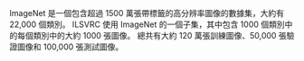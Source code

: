 ImageNet 是一個包含超過 1500 萬張帶標籤的高分辨率圖像的數據集，大約有 22,000 個類別。 ILSVRC 使用 ImageNet 的一個子集，其中包含 1000 個類別中的每個類別中的大約 1000 張圖像。 總共有大約 120 萬張訓練圖像、50,000 張驗證圖像和 100,000 張測試圖像。